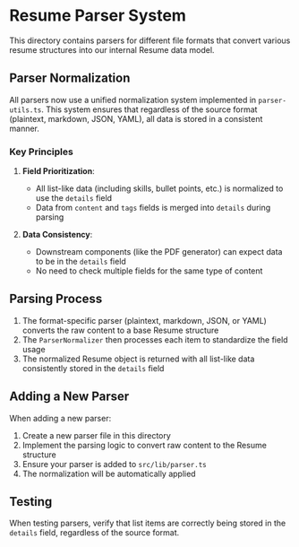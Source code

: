 # Resume Parser System

This directory contains parsers for different file formats that convert various resume structures into our internal Resume data model.

## Parser Normalization

All parsers now use a unified normalization system implemented in `parser-utils.ts`. This system ensures that regardless of the source format (plaintext, markdown, JSON, YAML), all data is stored in a consistent manner.

### Key Principles

1. **Field Prioritization**: 
   - All list-like data (including skills, bullet points, etc.) is normalized to use the `details` field
   - Data from `content` and `tags` fields is merged into `details` during parsing

2. **Data Consistency**:
   - Downstream components (like the PDF generator) can expect data to be in the `details` field
   - No need to check multiple fields for the same type of content

## Parsing Process

1. The format-specific parser (plaintext, markdown, JSON, or YAML) converts the raw content to a base Resume structure
2. The `ParserNormalizer` then processes each item to standardize the field usage
3. The normalized Resume object is returned with all list-like data consistently stored in the `details` field

## Adding a New Parser

When adding a new parser:

1. Create a new parser file in this directory
2. Implement the parsing logic to convert raw content to the Resume structure
3. Ensure your parser is added to `src/lib/parser.ts`
4. The normalization will be automatically applied

## Testing

When testing parsers, verify that list items are correctly being stored in the `details` field, regardless of the source format. 